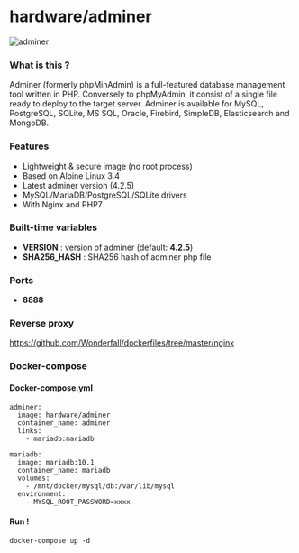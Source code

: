# hardware/adminer

![adminer](https://i.imgur.com/HRNxSRK.png "adminer")

### What is this ?

Adminer (formerly phpMinAdmin) is a full-featured database management tool written in PHP. Conversely to phpMyAdmin, it consist of a single file ready to deploy to the target server. Adminer is available for MySQL, PostgreSQL, SQLite, MS SQL, Oracle, Firebird, SimpleDB, Elasticsearch and MongoDB.

### Features

- Lightweight & secure image (no root process)
- Based on Alpine Linux 3.4
- Latest adminer version (4.2.5)
- MySQL/MariaDB/PostgreSQL/SQLite drivers
- With Nginx and PHP7

### Built-time variables

- **VERSION** : version of adminer (default: **4.2.5**)
- **SHA256_HASH** : SHA256 hash of adminer php file

### Ports

- **8888**

### Reverse proxy

https://github.com/Wonderfall/dockerfiles/tree/master/nginx

### Docker-compose

#### Docker-compose.yml

```
adminer:
  image: hardware/adminer
  container_name: adminer
  links:
    - mariadb:mariadb

mariadb:
  image: mariadb:10.1
  container_name: mariadb
  volumes:
    - /mnt/docker/mysql/db:/var/lib/mysql
  environment:
    - MYSQL_ROOT_PASSWORD=xxxx
```

#### Run !

```
docker-compose up -d
```
